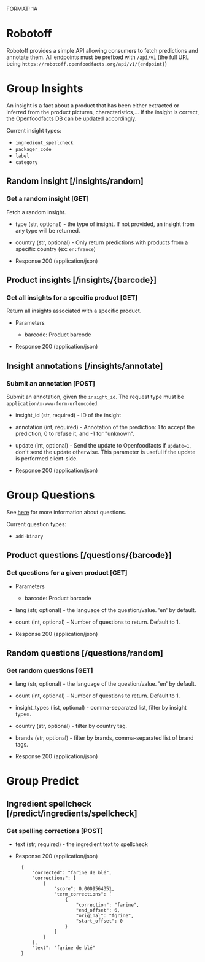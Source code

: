 FORMAT: 1A

# Robotoff

Robotoff provides a simple API allowing consumers to fetch predictions and annotate them.
All endpoints must be prefixed with `/api/v1` (the full URL being `https://robotoff.openfoodfacts.org/api/v1/{endpoint}`)

# Group Insights

An insight is a fact about a product that has been either extracted or inferred from the product pictures, characteristics,...
If the insight is correct, the Openfoodfacts DB can be updated accordingly.

Current insight types:

- `ingredient_spellcheck`
- `packager_code`
- `label`
- `category`

## Random insight [/insights/random]

### Get a random insight [GET]

Fetch a random insight.

+ type (str, optional) - the type of insight. If not provided, an insight from any type will be returned.
+ country (str, optional) - Only return predictions with products from a specific country (ex: `en:france`)

+ Response 200 (application/json)


## Product insights [/insights/{barcode}]

### Get all insights for a specific product [GET]

Return all insights associated with a specific product.

+ Parameters
    + barcode: Product barcode

+ Response 200 (application/json)


## Insight annotations [/insights/annotate]

### Submit an annotation [POST]

Submit an annotation, given the `insight_id`. The request type must be `application/x-www-form-urlencoded`.

+ insight_id (str, required) - ID of the insight
+ annotation (int, required) - Annotation of the prediction: 1 to accept the prediction, 0 to refuse it, and -1 
  for "unknown".
+ update (int, optional) - Send the update to Openfoodfacts if `update=1`, don't send the update otherwise. This 
  parameter is useful if the update is performed client-side.

+ Response 200 (application/json)



# Group Questions

See [here](https://github.com/openfoodfacts/robotoff/blob/master/robotoff/doc/questions.md) for more information about 
questions.

Current question types:

- `add-binary`

## Product questions [/questions/{barcode}]

### Get questions for a given product [GET]

+ Parameters
    + barcode: Product barcode
   
+ lang (str, optional) - the language of the question/value. 'en' by default.
+ count (int, optional) - Number of questions to return. Default to 1.

+ Response 200 (application/json)


## Random questions [/questions/random]

### Get random questions [GET]

+ lang (str, optional) - the language of the question/value. 'en' by default.
+ count (int, optional) - Number of questions to return. Default to 1.
+ insight_types (list, optional) - comma-separated list, filter by insight types.
+ country (str, optional) - filter by country tag.
+ brands (str, optional) - filter by brands, comma-separated list of brand tags.

+ Response 200 (application/json)


# Group Predict

## Ingredient spellcheck [/predict/ingredients/spellcheck]

### Get spelling corrections [POST]

+ text (str, required) - the ingredient text to spellcheck


+ Response 200 (application/json)

        {
            "corrected": "farine de blé",
            "corrections": [
                {
                    "score": 0.0009564351,
                    "term_corrections": [
                        {
                            "correction": "farine",
                            "end_offset": 6,
                            "original": "fqrine",
                            "start_offset": 0
                        }
                    ]
                }
            ],
            "text": "fqrine de blé"
        }
